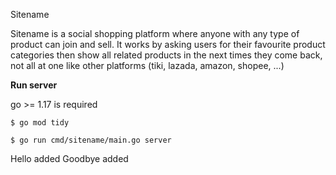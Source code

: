 Sitename

Sitename is a social shopping platform where anyone with any type of product can join and sell.
It works by asking users for their favourite product categories then show all related products in the next times they come back, 
not all at one like other platforms (tiki, lazada, amazon, shopee, ...)


**Run server**

go >= 1.17 is required

`$ go mod tidy`

`$ go run cmd/sitename/main.go server`

Hello added
Goodbye added